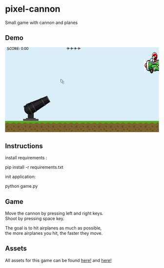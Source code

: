 # pixel-cannon
Small game with cannon and planes

## Demo

![alt text](https://github.com/caiovini/pixel-cannon/blob/main/Demo.gif)

## Instructions 

install requirements :

pip install -r requirements.txt

init application:

python game.py

## Game

Move the cannon by pressing left and right keys.<br/>
Shoot by pressing space key.<br/>

The goal is to hit airplanes as much as possible,<br/>
the more airplanes you hit, the faster they move.


## Assets

All assets for this game can be found [here!](https://redfoc.com/item/cannon-ball-assets/) and [here!](https://www.gameart2d.com/free-plane-sprite.html)
